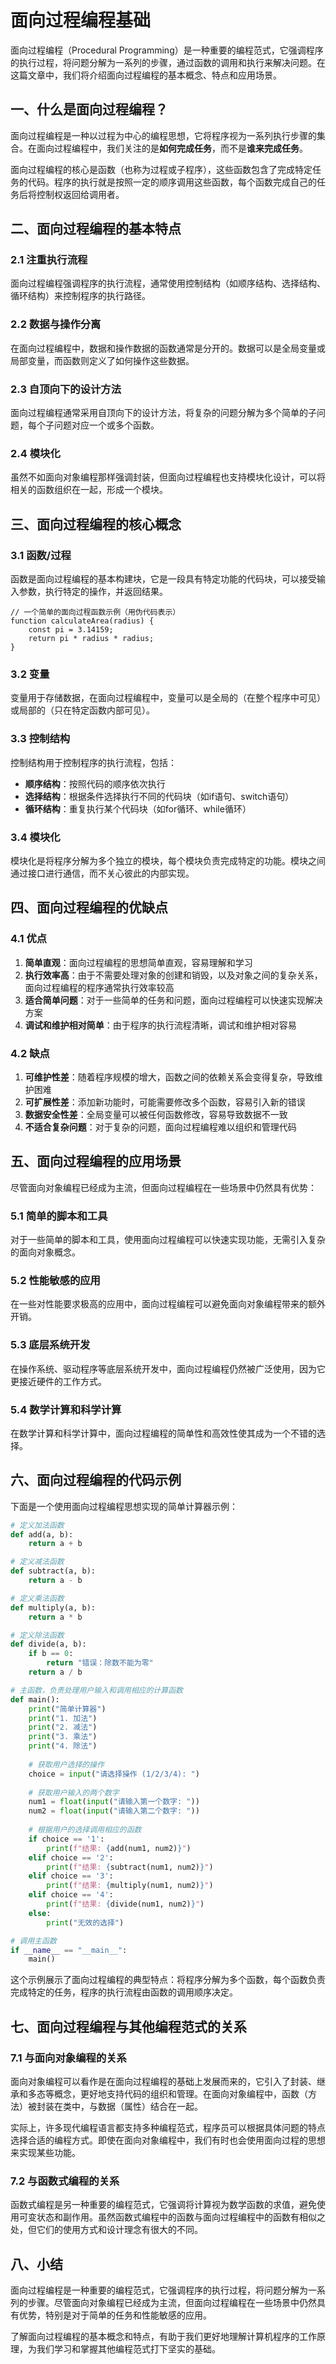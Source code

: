 # 面向过程编程基础

面向过程编程（Procedural Programming）是一种重要的编程范式，它强调程序的执行过程，将问题分解为一系列的步骤，通过函数的调用和执行来解决问题。在这篇文章中，我们将介绍面向过程编程的基本概念、特点和应用场景。

## 一、什么是面向过程编程？

面向过程编程是一种以过程为中心的编程思想，它将程序视为一系列执行步骤的集合。在面向过程编程中，我们关注的是**如何完成任务**，而不是**谁来完成任务**。

面向过程编程的核心是函数（也称为过程或子程序），这些函数包含了完成特定任务的代码。程序的执行就是按照一定的顺序调用这些函数，每个函数完成自己的任务后将控制权返回给调用者。

## 二、面向过程编程的基本特点

### 2.1 注重执行流程

面向过程编程强调程序的执行流程，通常使用控制结构（如顺序结构、选择结构、循环结构）来控制程序的执行路径。

### 2.2 数据与操作分离

在面向过程编程中，数据和操作数据的函数通常是分开的。数据可以是全局变量或局部变量，而函数则定义了如何操作这些数据。

### 2.3 自顶向下的设计方法

面向过程编程通常采用自顶向下的设计方法，将复杂的问题分解为多个简单的子问题，每个子问题对应一个或多个函数。

### 2.4 模块化

虽然不如面向对象编程那样强调封装，但面向过程编程也支持模块化设计，可以将相关的函数组织在一起，形成一个模块。

## 三、面向过程编程的核心概念

### 3.1 函数/过程

函数是面向过程编程的基本构建块，它是一段具有特定功能的代码块，可以接受输入参数，执行特定的操作，并返回结果。

```
// 一个简单的面向过程函数示例（用伪代码表示）
function calculateArea(radius) {
    const pi = 3.14159;
    return pi * radius * radius;
}
```

### 3.2 变量

变量用于存储数据，在面向过程编程中，变量可以是全局的（在整个程序中可见）或局部的（只在特定函数内部可见）。

### 3.3 控制结构

控制结构用于控制程序的执行流程，包括：
- **顺序结构**：按照代码的顺序依次执行
- **选择结构**：根据条件选择执行不同的代码块（如if语句、switch语句）
- **循环结构**：重复执行某个代码块（如for循环、while循环）

### 3.4 模块化

模块化是将程序分解为多个独立的模块，每个模块负责完成特定的功能。模块之间通过接口进行通信，而不关心彼此的内部实现。

## 四、面向过程编程的优缺点

### 4.1 优点

1. **简单直观**：面向过程编程的思想简单直观，容易理解和学习
2. **执行效率高**：由于不需要处理对象的创建和销毁，以及对象之间的复杂关系，面向过程编程的程序通常执行效率较高
3. **适合简单问题**：对于一些简单的任务和问题，面向过程编程可以快速实现解决方案
4. **调试和维护相对简单**：由于程序的执行流程清晰，调试和维护相对容易

### 4.2 缺点

1. **可维护性差**：随着程序规模的增大，函数之间的依赖关系会变得复杂，导致维护困难
2. **可扩展性差**：添加新功能时，可能需要修改多个函数，容易引入新的错误
3. **数据安全性差**：全局变量可以被任何函数修改，容易导致数据不一致
4. **不适合复杂问题**：对于复杂的问题，面向过程编程难以组织和管理代码

## 五、面向过程编程的应用场景

尽管面向对象编程已经成为主流，但面向过程编程在一些场景中仍然具有优势：

### 5.1 简单的脚本和工具

对于一些简单的脚本和工具，使用面向过程编程可以快速实现功能，无需引入复杂的面向对象概念。

### 5.2 性能敏感的应用

在一些对性能要求极高的应用中，面向过程编程可以避免面向对象编程带来的额外开销。

### 5.3 底层系统开发

在操作系统、驱动程序等底层系统开发中，面向过程编程仍然被广泛使用，因为它更接近硬件的工作方式。

### 5.4 数学计算和科学计算

在数学计算和科学计算中，面向过程编程的简单性和高效性使其成为一个不错的选择。

## 六、面向过程编程的代码示例

下面是一个使用面向过程编程思想实现的简单计算器示例：

```python
# 定义加法函数
def add(a, b):
    return a + b

# 定义减法函数
def subtract(a, b):
    return a - b

# 定义乘法函数
def multiply(a, b):
    return a * b

# 定义除法函数
def divide(a, b):
    if b == 0:
        return "错误：除数不能为零"
    return a / b

# 主函数，负责处理用户输入和调用相应的计算函数
def main():
    print("简单计算器")
    print("1. 加法")
    print("2. 减法")
    print("3. 乘法")
    print("4. 除法")
    
    # 获取用户选择的操作
    choice = input("请选择操作 (1/2/3/4): ")
    
    # 获取用户输入的两个数字
    num1 = float(input("请输入第一个数字: "))
    num2 = float(input("请输入第二个数字: "))
    
    # 根据用户的选择调用相应的函数
    if choice == '1':
        print(f"结果: {add(num1, num2)}")
    elif choice == '2':
        print(f"结果: {subtract(num1, num2)}")
    elif choice == '3':
        print(f"结果: {multiply(num1, num2)}")
    elif choice == '4':
        print(f"结果: {divide(num1, num2)}")
    else:
        print("无效的选择")

# 调用主函数
if __name__ == "__main__":
    main()
```

这个示例展示了面向过程编程的典型特点：将程序分解为多个函数，每个函数负责完成特定的任务，程序的执行流程由函数的调用顺序决定。

## 七、面向过程编程与其他编程范式的关系

### 7.1 与面向对象编程的关系

面向对象编程可以看作是在面向过程编程的基础上发展而来的，它引入了封装、继承和多态等概念，更好地支持代码的组织和管理。在面向对象编程中，函数（方法）被封装在类中，与数据（属性）结合在一起。

实际上，许多现代编程语言都支持多种编程范式，程序员可以根据具体问题的特点选择合适的编程方式。即使在面向对象编程中，我们有时也会使用面向过程的思想来实现某些功能。

### 7.2 与函数式编程的关系

函数式编程是另一种重要的编程范式，它强调将计算视为数学函数的求值，避免使用可变状态和副作用。虽然函数式编程中的函数与面向过程编程中的函数有相似之处，但它们的使用方式和设计理念有很大的不同。

## 八、小结

面向过程编程是一种重要的编程范式，它强调程序的执行过程，将问题分解为一系列的步骤。尽管面向对象编程已经成为主流，但面向过程编程在一些场景中仍然具有优势，特别是对于简单的任务和性能敏感的应用。

了解面向过程编程的基本概念和特点，有助于我们更好地理解计算机程序的工作原理，为我们学习和掌握其他编程范式打下坚实的基础。